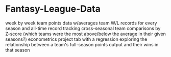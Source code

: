 # Fantasy-League-Data
week by week team points data w/averages
team W/L records for every season and all-time record tracking
cross-seasonal team comparisons by Z-score (which teams were the most above/below the average in their given seasons?)
econometrics project tab with a regression exploring the relationship between a team's full-season points output and their wins in that season
